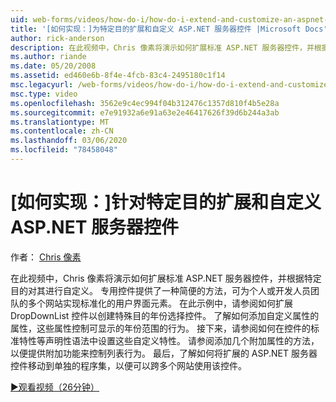 ```yaml
---
uid: web-forms/videos/how-do-i/how-do-i-extend-and-customize-an-aspnet-server-control-for-a-specific-purpose
title: '[如何实现：]为特定目的扩展和自定义 ASP.NET 服务器控件 |Microsoft Docs'
author: rick-anderson
description: 在此视频中，Chris 像素将演示如何扩展标准 ASP.NET 服务器控件，并根据特定目的对其进行自定义。 专用控件提供 c 。
ms.author: riande
ms.date: 05/20/2008
ms.assetid: ed460e6b-8f4e-4fcb-83c4-2495180c1f14
msc.legacyurl: /web-forms/videos/how-do-i/how-do-i-extend-and-customize-an-aspnet-server-control-for-a-specific-purpose
msc.type: video
ms.openlocfilehash: 3562e9c4ec994f04b312476c1357d810f4b5e28a
ms.sourcegitcommit: e7e91932a6e91a63e2e46417626f39d6b244a3ab
ms.translationtype: MT
ms.contentlocale: zh-CN
ms.lasthandoff: 03/06/2020
ms.locfileid: "78458048"
---
```

# <a name="how-do-i-extend-and-customize-an-aspnet-server-control-for-a-specific-purpose"></a>[如何实现：]针对特定目的扩展和自定义 ASP.NET 服务器控件

作者： [Chris 像素](https://twitter.com/chrispels)

在此视频中，Chris 像素将演示如何扩展标准 ASP.NET 服务器控件，并根据特定目的对其进行自定义。 专用控件提供了一种简便的方法，可为个人或开发人员团队的多个网站实现标准化的用户界面元素。 在此示例中，请参阅如何扩展 DropDownList 控件以创建特殊目的年份选择控件。 了解如何添加自定义属性的属性，这些属性控制可显示的年份范围的行为。 接下来，请参阅如何在控件的标准特性等声明性语法中设置这些自定义特性。 请参阅添加几个附加属性的方法，以便提供附加功能来控制列表行为。 最后，了解如何将扩展的 ASP.NET 服务器控件移动到单独的程序集，以便可以跨多个网站使用该控件。

[&#9654;观看视频（26分钟）](https://channel9.msdn.com/Blogs/ASP-NET-Site-Videos/how-do-i-extend-and-customize-an-aspnet-server-control-for-a-specific-purpose)
